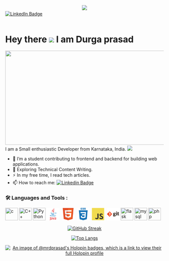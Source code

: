 <div id="header" align="center">
  <img src="https://media.giphy.com/media/M9gbBd9nbDrOTu1Mqx/giphy.gif" width="100"/>
</div>
<div id="badges">
  <a href="https://www.linkedin.com/in/durga-prasad-nayak-471626231/">
    <img src="https://img.shields.io/badge/LinkedIn-blue?style=for-the-badge&logo=linkedin&logoColor=white" alt="LinkedIn Badge"/>
  </a>
</div>
<img src="https://komarev.com/ghpvc/?username=MrDPrasad&style=flat-square&color=blue" alt=""/>
<h1>
  Hey there 
  <img src="https://media.giphy.com/media/hvRJCLFzcasrR4ia7z/giphy.gif"width="30px"/>
  I am Durga prasad 
</h1>
<div align="center">
  <img src="https://media.giphy.com/media/dWesBcTLavkZuG35MI/giphy.gif"width="600" height="300"/>
</div>
I am a Small enthusiastic Developer from Karnataka, India. <img src="https://media.giphy.com/media/WUlplcMpOCEmTGBtBW/giphy.gif"width="30">

- :telescope: I’m a student contributing to frontend and backend for building web applications.
- :seedling: Exploring Technical Content Writing.
- :zap: In my free time, I read tech articles.
- :mailbox: How to reach me: [![Linkedin Badge](https://img.shields.io/badge/-Durga%20prasad-blue?style=flat&logo=Linkedin&logoColor=white)](https://www.linkedin.com/in/durga-prasad-n-471626231/)
### :hammer_and_wrench: Languages and Tools :
<div>
    <img src="https://user-images.githubusercontent.com/25181517/192106070-46255bcf-65e6-4c6b-a296-bf8d0d8fb2a7.png"title="c" **alt="C" width="40" height="40"/>
  <img src="https://user-images.githubusercontent.com/25181517/192106073-90fffafe-3562-4ff9-a37e-c77a2da0ff58.png"title="C++" **alt="C++" width="40" height="40"/>
    <img src="https://user-images.githubusercontent.com/25181517/183423507-c056a6f9-1ba8-4312-a350-19bcbc5a8697.png"title="Python" **alt="Python" width="40" height="40"/>
  <img src="https://github.com/devicons/devicon/blob/master/icons/java/java-original-wordmark.svg" title="Java" alt="Java" width="40" height="40"/>&nbsp;
   <img src="https://github.com/devicons/devicon/blob/master/icons/html5/html5-original.svg" title="HTML5" alt="HTML" width="40" height="40"/>&nbsp;
    <img src="https://github.com/devicons/devicon/blob/master/icons/css3/css3-plain-wordmark.svg"  title="CSS3" alt="CSS" width="40" height="40"/>&nbsp;
  <img src="https://github.com/devicons/devicon/blob/master/icons/javascript/javascript-original.svg" title="JavaScript" alt="JavaScript" width="40" height="40"/>&nbsp;
  <img src="https://github.com/devicons/devicon/blob/master/icons/git/git-original-wordmark.svg" title="Git" **alt="Git" width="40" height="40"/>
  <img src="https://user-images.githubusercontent.com/25181517/183423775-2276e25d-d43d-4e58-890b-edbc88e915f7.png"title="flask" **alt="Flask" width="40" height="40"/>
  <img src="https://user-images.githubusercontent.com/25181517/183896128-ec99105a-ec1a-4d85-b08b-1aa1620b2046.png"title="mysql" **alt="Mysql" width="40" height="40"/>
    <img src="https://user-images.githubusercontent.com/25181517/183570228-6a040b9f-3ddf-47a2-a201-743121dac664.png"title="php" **alt="php" width="40"height="40"/>
</div>

<div style="text-align:center;">
  

[![GitHub Streak](https://github-readme-streak-stats.herokuapp.com/?user=MrDPrasad)](https://git.io/streak-stats)

  
[![Top Langs](https://github-readme-stats.vercel.app/api/top-langs/?username=MrDPrasad)](https://github.com/MrDPrasad/github-readme-stats)
   
    
   



[![An image of @mrdprasad's Holopin badges, which is a link to view their full Holopin profile](https://holopin.me/mrdprasad)](https://holopin.io/@mrdprasad)
</div>

###

